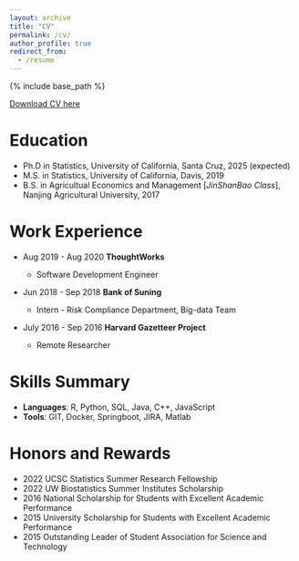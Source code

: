 ```yaml
---
layout: archive
title: "CV"
permalink: /cv/
author_profile: true
redirect_from:
  - /resume
---
```


{% include base_path %}

[Download CV here](http://yuzoeyzhu.github.io/files/Resume_Yu__Zoey__Zhu.pdf)

Education
======
* Ph.D in Statistics, University of California, Santa Cruz, 2025 (expected)
* M.S. in Statistics, University of California, Davis,  2019
* B.S. in Agricultual Economics and Management [_JinShanBao Class_], Nanjing Agricultural University, 2017


Work Experience
======
* Aug 2019 - Aug 2020   **ThoughtWorks**
  * Software Development Engineer

* Jun 2018 - Sep 2018   **Bank of Suning**
  * Intern - Risk Compliance Department, Big-data Team

* July 2016 - Sep 2016   **Harvard Gazetteer Project**
  * Remote Researcher
  
Skills Summary
======
* **Languages**: R, Python, SQL, Java, C++, JavaScript
* **Tools**: GIT, Docker, Springboot, JIRA, Matlab

 
Honors and Rewards 
======
* 2022  UCSC Statistics Summer Research Fellowship
* 2022  UW Biostatistics Summer Institutes Scholarship
* 2016  National Scholarship for Students with Excellent Academic Performance
* 2015  University Scholarship for Students with Excellent Academic Performance
* 2015  Outstanding Leader of Student Association for Science and Technology

